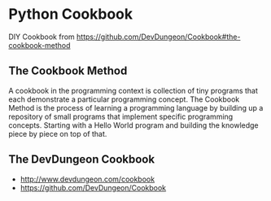# Python Cookbook
DIY Cookbook from https://github.com/DevDungeon/Cookbook#the-cookbook-method

## The Cookbook Method

A cookbook in the programming context is collection of tiny programs that each demonstrate a particular programming concept. The Cookbook Method is the process of learning a programming language by building up a repository of small programs that implement specific programming concepts. Starting with a Hello World program and building the knowledge piece by piece on top of that.

## The DevDungeon Cookbook

* http://www.devdungeon.com/cookbook
* https://github.com/DevDungeon/Cookbook
